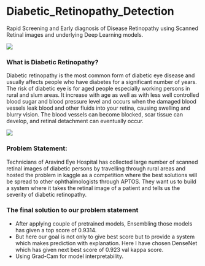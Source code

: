 # Diabetic_Retinopathy_Detection
Rapid Screening and Early diagnosis of Disease Retinopathy using Scanned Retinal images and underlying Deep Learning models.

<img src='https://static01.nyt.com/images/2019/03/10/business/10aieyedoctor1/10aidoctor1-facebookJumbo.jpg'/>

<h3>What is Diabetic Retinopathy?</h3>

Diabetic retinopathy is the most common form of diabetic eye disease and usually affects people who have diabetes for a significant number of years. The risk of diabetic eye is for aged people especially working persons in rural and slum areas.
It increase with age as well as with less well controlled blood sugar and blood pressure level and occurs when the damaged blood vessels leak blood and other fluids into your retina, causing swelling and blurry vision. The blood vessels can become blocked, scar tissue can develop, and retinal detachment can eventually occur.

<img src='https://cdn-images-1.medium.com/max/1800/0*d_uPvD9xdpW7qxYE.png'>

<h3>Problem Statement:</h3>

Technicians of Aravind Eye Hospital has collected large number of scanned retinal images of diabetic persons by travelling through rural areas and hosted the problem in kaggle as a competition where the best solutions will be spread to other ophthalmologists through APTOS.
They want us to build a system where it takes the retinal image of a patient and tells us the severity of diabetic retinopathy.

<h3>The final solution to our problem statement</h3>

* After applying couple of pretrained models, Ensembling those models has given a top score of 0.9314.
* But here our goal is not only to give best score but to provide a system which makes prediction with explanation. Here I have chosen DenseNet which has given next best score of 0.923 val kappa score. 
* Using Grad-Cam for model interpretability.


